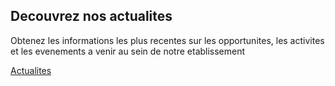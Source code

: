 ## Decouvrez nos actualites

Obtenez les informations les plus recentes sur les opportunites,
les activites et les evenements a venir au sein de notre etablissement

[Actualites](/actualites)